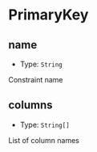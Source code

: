 # PrimaryKey

## name

- Type: `String`

Constraint name

## columns

- Type: `String[]`

List of column names
